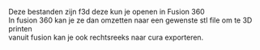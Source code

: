 Deze bestanden zijn f3d deze kun je openen in Fusion 360
<br />
In fusion 360 kan je ze dan omzetten naar een gewenste stl file om te 3D printen
<br />
vanuit fusion kan je ook rechtsreeks naar cura exporteren.
